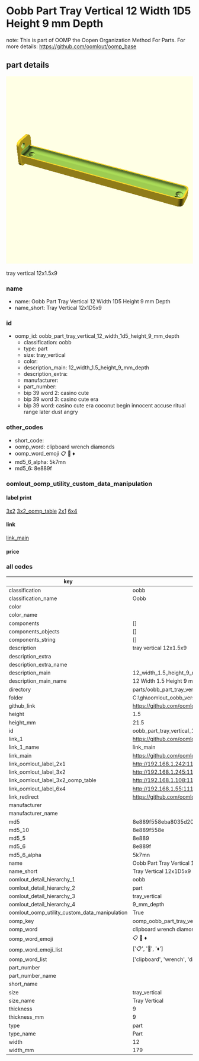 # Oobb Part Tray Vertical 12 Width 1D5 Height 9 mm Depth  

note: This is part of OOMP the Oopen Organization Method For Parts. For more details: https://github.com/oomlout/oomp_base

##  part details
  

[![](3dpr.png)](3dpr.png)

tray vertical 12x1.5x9



### name
* name: Oobb Part Tray Vertical 12 Width 1D5 Height 9 mm Depth
* name_short: Tray Vertical 12x1D5x9 
### id
* oomp_id: oobb_part_tray_vertical_12_width_1d5_height_9_mm_depth
  * classification: oobb
  * type: part
  * size: tray_vertical
  * color: 
  * description_main: 12_width_1.5_height_9_mm_depth
  * description_extra: 
  * manufacturer: 
  * part_number: 
  * bip 39 word 2: casino cute
  * bip 39 word 3: casino cute era
  * bip 39 word: casino cute era coconut begin innocent accuse ritual range later dust angry

### other_codes
* short_code: 
* oomp_word: clipboard wrench diamonds
* oomp_word_emoji :clipboard: :wrench: :diamonds:
* md5_6_alpha: 5k7mn
* md5_6: 8e889f






### oomlout_oomp_utility_custom_data_manipulation
#### label print
[3x2](http://192.168.1.245:1112/?label=oomp%205k7mn)
[3x2_oomp_table](http://192.168.1.108:1112/?label=oomp%205k7mn)
[2x1](http://192.168.1.242:1112/?label=oomp%205k7mn)
[6x4](http://192.168.1.55:1112/?label=oomp%205k7mn)    

#### link

[link_main](https://github.com/oomlout/oomlout_oobb_version_4_generated_parts/tree/main/navigation_oomp/oobb/part/tray_vertical/12_width_1.5_height_9_mm_depth/part)                              

#### price







### all codes 
| key | value |  
| --- | --- |  
| classification | oobb |  
| classification_name | Oobb |  
| color |  |  
| color_name |  |  
| components | [] |  
| components_objects | [] |  
| components_string | [] |  
| description | tray vertical 12x1.5x9 |  
| description_extra |  |  
| description_extra_name |  |  
| description_main | 12_width_1.5_height_9_mm_depth |  
| description_main_name | 12 Width 1.5 Height 9 mm Depth |  
| directory | parts/oobb_part_tray_vertical_12_width_1d5_height_9_mm_depth |  
| folder | C:\gh\oomlout_oobb_version_4_generated_parts\parts\oobb_part_tray_vertical_12_width_1d5_height_9_mm_depth |  
| github_link | https://github.com/oomlout/oomlout_oomp_part_src/tree/main/parts/oobb_part_tray_vertical_12_width_1d5_height_9_mm_depth |  
| height | 1.5 |  
| height_mm | 21.5 |  
| id | oobb_part_tray_vertical_12_width_1d5_height_9_mm_depth |  
| link_1 | https://github.com/oomlout/oomlout_oobb_version_4_generated_parts/tree/main/navigation_oomp/oobb/part/tray_vertical/12_width_1.5_height_9_mm_depth/part |  
| link_1_name | link_main |  
| link_main | https://github.com/oomlout/oomlout_oobb_version_4_generated_parts/tree/main/navigation_oomp/oobb/part/tray_vertical/12_width_1.5_height_9_mm_depth/part |  
| link_oomlout_label_2x1 | http://192.168.1.242:1112/?label=oomp%205k7mn |  
| link_oomlout_label_3x2 | http://192.168.1.245:1112/?label=oomp%205k7mn |  
| link_oomlout_label_3x2_oomp_table | http://192.168.1.108:1112/?label=oomp%205k7mn |  
| link_oomlout_label_6x4 | http://192.168.1.55:1112/?label=oomp%205k7mn |  
| link_redirect | https://github.com/oomlout/oomlout_oobb_version_4_generated_parts/tree/main/parts/oobb_tray_vertical_12_1d5_09 |  
| manufacturer |  |  
| manufacturer_name |  |  
| md5 | 8e889f558eba8035d20a22ce988da91b |  
| md5_10 | 8e889f558e |  
| md5_5 | 8e889 |  
| md5_6 | 8e889f |  
| md5_6_alpha | 5k7mn |  
| name | Oobb Part Tray Vertical 12 Width 1D5 Height 9 mm Depth |  
| name_short | Tray Vertical 12x1D5x9  |  
| oomlout_detail_hierarchy_1 | oobb |  
| oomlout_detail_hierarchy_2 | part |  
| oomlout_detail_hierarchy_3 | tray_vertical |  
| oomlout_detail_hierarchy_4 | 9_mm_depth |  
| oomlout_oomp_utility_custom_data_manipulation | True |  
| oomp_key | oomp_oobb_part_tray_vertical_12_width_1d5_height_9_mm_depth |  
| oomp_word | clipboard wrench diamonds |  
| oomp_word_emoji | :clipboard: :wrench: :diamonds: |  
| oomp_word_emoji_list | [':clipboard:', ':wrench:', ':diamonds:'] |  
| oomp_word_list | ['clipboard', 'wrench', 'diamonds'] |  
| part_number |  |  
| part_number_name |  |  
| short_name |  |  
| size | tray_vertical |  
| size_name | Tray Vertical |  
| thickness | 9 |  
| thickness_mm | 9 |  
| type | part |  
| type_name | Part |  
| width | 12 |  
| width_mm | 179 |  

